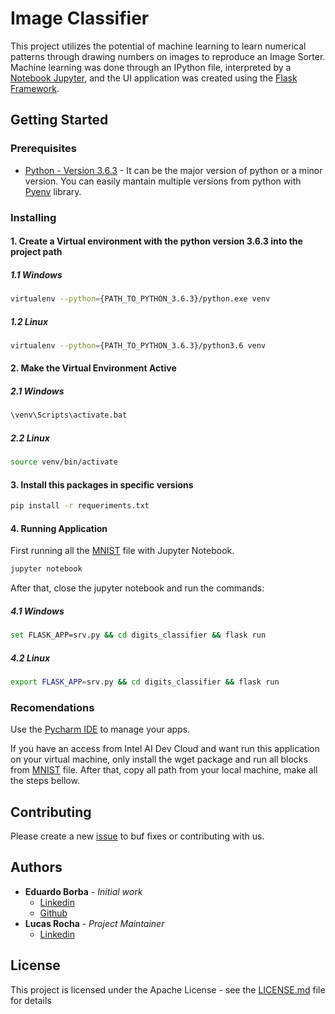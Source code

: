 # Image Classifier

This project utilizes the potential of machine learning to learn numerical patterns through drawing numbers on images to reproduce an Image Sorter. Machine learning was done through an IPython file, interpreted by a [Notebook Jupyter](https://jupyter.org/), and the UI application was created using the [Flask Framework](https://palletsprojects.com/p/flask/).

## Getting Started
### Prerequisites

* [Python - Version 3.6.3](https://www.python.org/downloads/release/python-363/) - It can be the major version of python or a minor version. You can easily mantain multiple versions from python with [Pyenv](https://github.com/pyenv/pyenv) library.

### Installing

#### 1. Create a Virtual environment with the python version 3.6.3 into the project path
##### 1.1 Windows
```sh
virtualenv --python={PATH_TO_PYTHON_3.6.3}/python.exe venv
```
##### 1.2 Linux
```sh
virtualenv --python={PATH_TO_PYTHON_3.6.3}/python3.6 venv
```
#### 2. Make the Virtual Environment Active
##### 2.1 Windows
```sh
\venv\Scripts\activate.bat
```
##### 2.2 Linux
```sh
source venv/bin/activate
```
#### 3. Install this packages in specific versions
```sh
pip install -r requeriments.txt
```

#### 4. Running Application

First running all the [MNIST](MNIST.ipynb) file with Jupyter Notebook.
```sh
jupyter notebook
```

After that, close the jupyter notebook and run the commands:

##### 4.1 Windows
```sh
set FLASK_APP=srv.py && cd digits_classifier && flask run
```

##### 4.2 Linux
```sh
export FLASK_APP=srv.py && cd digits_classifier && flask run
```

### Recomendations

Use the [Pycharm IDE](https://www.jetbrains.com/pycharm/) to manage your apps.

If you have an access from Intel AI Dev Cloud and want run this application on your virtual machine, only install the
wget package and run all blocks from [MNIST](MNIST.ipynb) file. After that, copy all path from your local machine,
make all the steps bellow.

## Contributing

Please create a new [issue](https://github.com/lucasrochagit/image-classifier/issues) to buf fixes or contributing with us.

## Authors

* **Eduardo Borba** - *Initial work* 
    * [Linkedin](https://www.linkedin.com/in/eduardo-queiroz-78aa83150/)
    * [Github](https://github.com/EduBrQ)
* **Lucas Rocha** - *Project Maintainer*
    * [Linkedin](https://www.linkedin.com/in/lucasrochacc/)
    

## License

This project is licensed under the Apache License - see the [LICENSE.md](LICENSE) file for details


